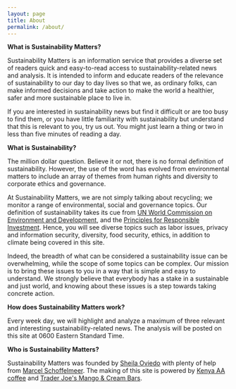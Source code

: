 ```yaml
---
layout: page
title: About
permalink: /about/
---
```

**What is Sustainability Matters?**

Sustainability Matters is an information service that provides a diverse set of readers quick and easy-to-read access to sustainability-related news and analysis. It is intended to inform and educate readers of the relevance of sustainability to our day to day lives so that we, as ordinary folks, can make informed decisions and take action to make the world a healthier, safer and more sustainable place to live in.

If you are interested in sustainability news but find it difficult or are too busy to find them, or you have little familiarity with sustainability but understand that this is relevant to you, try us out. You might just learn a thing or two in less than five minutes of reading a day.  

**What is Sustainability?**

The million dollar question. Believe it or not, there is no formal definition of sustainability. However, the use of the word has evolved from environmental matters to include an array of themes from human rights and diversity to corporate ethics and governance.

At Sustainability Matters, we are not simply talking about recycling; we monitor a range of environmental, social and governance topics.  Our definition of sustainability takes its cue from [UN World Commission on Environment and Development](http://www.un-documents.net/our-common-future.pdf), and the [Principles for Responsible Investment](https://www.unpri.org/about). Hence, you will see diverse topics such as labor issues, privacy and information security, diversity, food security, ethics, in addition to climate being covered in this site.

Indeed, the breadth of what can be considered a sustainability issue can be overwhelming, while the scope of some topics can be complex. Our mission is to bring these issues to you in a way that is simple and easy to understand. We strongly believe that everybody has a stake in a sustainable and just world, and knowing about these issues is a step towards taking concrete action.   

**How does Sustainability Matters work?**

Every week day, we will highlight and analyze a maximum of three relevant and interesting sustainability-related news. The analysis will be posted on this site at 0600 Eastern Standard Time.

**Who is Sustainability Matters?**

Sustainability Matters was founded by [Sheila Oviedo](https://www.linkedin.com/in/sheilaoviedo) with plenty of help from [Marcel Schoffelmeer](https://www.linkedin.com/in/marcel-schoffelmeer-3520a63/). The making of this site is powered by [Kenya AA coffee](https://www.pinterest.com/pin/634022453762392056/) and [Trader Joe's Mango & Cream Bars](https://www.pinterest.com/pin/411938697146385225/).  
